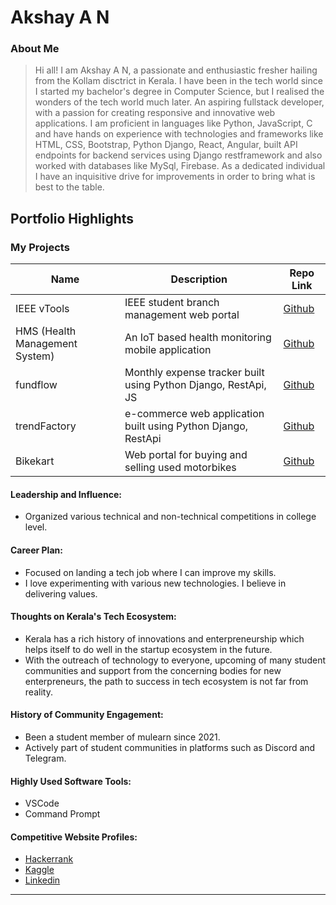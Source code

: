 # Akshay A N

### About Me

> Hi all! I am Akshay A N, a passionate and enthusiastic fresher hailing from the Kollam disctrict in Kerala. I have been in the tech world since I started my bachelor's degree in Computer Science, but I realised the wonders of the tech world much later.
> An aspiring fullstack developer, with a passion for creating responsive and innovative web applications.
> I am proficient in languages like Python, JavaScript, C and have hands on experience with technologies and frameworks like HTML, CSS, Bootstrap, Python Django, React, Angular, built API endpoints for backend services using Django restframework and also worked with databases like MySql, Firebase. 
> As a dedicated individual I have an inquisitive drive for improvements in order to bring what is best to the table.


## Portfolio Highlights

### My Projects

| Name                | Description                                                               | Repo Link                                |
|---------------------|---------------------------------------------------------------------------|------------------------------------------|
| IEEE vTools         | IEEE student branch management web portal                                 | [Github](https://github.com/username/project1)|
| HMS (Health Management System)  | An IoT based health monitoring mobile application             | [Github](https://github.com/noobmaster32bit/Health-Management-System)|
| fundflow  | Monthly expense tracker built using Python Django, RestApi, JS             | [Github](https://github.com/noobmaster32bit/fundFlow)|
| trendFactory  | e-commerce web application built using Python Django, RestApi             | [Github](https://github.com/noobmaster32bit/trendFactory)|
| Bikekart  | Web portal for buying and selling used motorbikes              | [Github]()|

#### Leadership and Influence:

- Organized various technical and non-technical competitions in college level.

#### Career Plan:

- Focused on landing a tech job where I can improve my skills.
- I love experimenting with various new technologies. I believe in delivering values.

  
#### Thoughts on Kerala's Tech Ecosystem:

- Kerala has a rich history of innovations and enterpreneurship which helps itself to do well in the startup ecosystem in the future.
- With the outreach of technology to everyone, upcoming of many student communities and support from the concerning bodies for new enterpreneurs, the path to success in tech ecosystem is not far from reality. 

#### History of Community Engagement:

-  Been a student member of mulearn since 2021.
-  Actively part of student communities in platforms such as Discord and Telegram.

#### Highly Used Software Tools:

- VSCode
- Command Prompt

#### Competitive Website Profiles:

- [Hackerrank](https://www.hackerrank.com/profile/akshayajikumar10)
- [Kaggle](https://www.kaggle.com/akshayajikumar)
- [Linkedin](www.linkedin.com/in/akshayajikumar)



---
